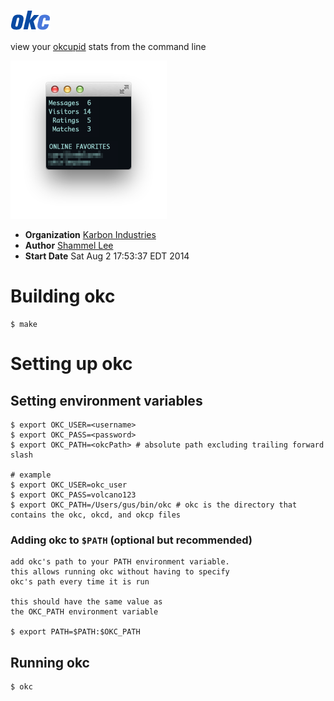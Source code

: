 ![okc](src/img/okc_logo.png)

view your [okcupid][okcupidURL] stats from the command line

![screenshot](src/img/screenshot.png)

* **Organization** [Karbon Industries][companyURL]
* **Author** [Shammel Lee][authorURL]
* **Start Date** Sat Aug 2 17:53:37 EDT 2014

[companyURL]: http://karbonindustri.es
[authorURL]: https://github.com/shammellee
[okcupidURL]: https://okcupid.com

# Building okc
	$ make

# Setting up okc

## Setting environment variables
	$ export OKC_USER=<username>
	$ export OKC_PASS=<password>
	$ export OKC_PATH=<okcPath> # absolute path excluding trailing forward slash

	# example
	$ export OKC_USER=okc_user
	$ export OKC_PASS=volcano123
	$ export OKC_PATH=/Users/gus/bin/okc # okc is the directory that contains the okc, okcd, and okcp files

### Adding okc to `$PATH` (optional but recommended)
	add okc's path to your PATH environment variable.
	this allows running okc without having to specify
	okc's path every time it is run

	this should have the same value as
	the OKC_PATH environment variable

	$ export PATH=$PATH:$OKC_PATH

## Running okc
	$ okc
